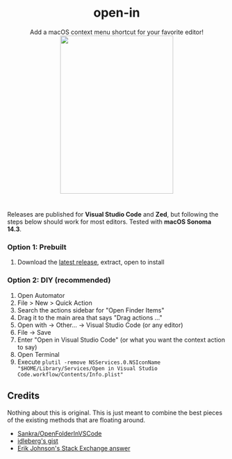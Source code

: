 <div align="center">
  <h1>open-in</h1>
  <div>Add a macOS context menu shortcut for your favorite editor!</div>
  <div><img width="260" height="364" src="https://user-images.githubusercontent.com/51724788/227115981-886d8f74-ac42-474c-8570-a82204ea45a4.gif"/></div>
</div>

<h1></h1>

Releases are published for **Visual Studio Code** and **Zed**, but following the steps below should work for most editors. Tested with **macOS Sonoma 14.3**.

### Option 1: Prebuilt

1. Download the [latest release](https://github.com/lightningboltemoji/open-in/releases), extract, open to install

### Option 2: DIY (recommended)

1. Open Automator
2. File > New > Quick Action
3. Search the actions sidebar for "Open Finder Items"
3. Drag it to the main area that says "Drag actions ..."
4. Open with -> Other... -> Visual Studio Code (or any editor)
5. File -> Save
6. Enter "Open in Visual Studio Code" (or what you want the context action to say)
7. Open Terminal
8. Execute `plutil -remove NSServices.0.NSIconName "$HOME/Library/Services/Open in Visual Studio Code.workflow/Contents/Info.plist"`

## Credits

Nothing about this is original. This is just meant to combine the best pieces of the existing methods that are floating around.

* [Sankra/OpenFolderInVSCode](https://github.com/Sankra/OpenFolderInVSCode)
* [idleberg's gist](https://gist.github.com/idleberg/bc65021a736e9139e3e31f7f2c761d5d)
* [Erik Johnson's Stack Exchange answer](https://apple.stackexchange.com/a/453044)
